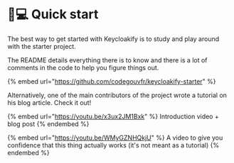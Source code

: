 # 👨💻 Quick start

The best way to get started with Keycloakify is to study and play around with the starter project. &#x20;

The README details everything there is to know and there is a lot of comments in the code to help you figure things out. &#x20;

{% embed url="https://github.com/codegouvfr/keycloakify-starter" %}

Alternatively, one of the main contributors of the project wrote a tutorial on his blog article. Check it out!&#x20;

{% embed url="https://youtu.be/x3ux2JM1Bxk" %}
Introduction video + blog post
{% endembed %}

{% embed url="https://youtu.be/WMyGZNHQkjU" %}
A video to give you confidence that this thing actually works (it's not meant as a tutorial)
{% endembed %}
